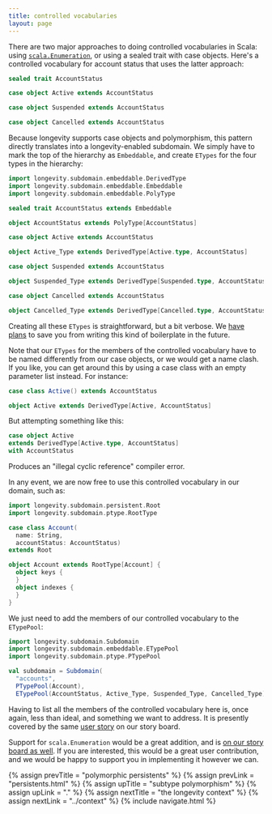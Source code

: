 ```yaml
---
title: controlled vocabularies
layout: page
---
```


There are two major approaches to doing controlled vocabularies in
Scala: using
[`scala.Enumeration`](http://www.scala-lang.org/api/current/index.html#scala.Enumeration),
or using a sealed trait with case objects. Here's a controlled
vocabulary for account status that uses the latter approach:

```scala
sealed trait AccountStatus

case object Active extends AccountStatus

case object Suspended extends AccountStatus

case object Cancelled extends AccountStatus
```

Because longevity supports case objects and polymorphism, this pattern
directly translates into a longevity-enabled subdomain. We simply have
to mark the top of the hierarchy as `Embeddable`, and create `ETypes`
for the four types in the hierarchy:

```scala
import longevity.subdomain.embeddable.DerivedType
import longevity.subdomain.embeddable.Embeddable
import longevity.subdomain.embeddable.PolyType

sealed trait AccountStatus extends Embeddable

object AccountStatus extends PolyType[AccountStatus]

case object Active extends AccountStatus

object Active_Type extends DerivedType[Active.type, AccountStatus]

case object Suspended extends AccountStatus

object Suspended_Type extends DerivedType[Suspended.type, AccountStatus]

case object Cancelled extends AccountStatus

object Cancelled_Type extends DerivedType[Cancelled.type, AccountStatus]
```

Creating all these `ETypes` is straightforward, but a bit verbose. We
[have plans](https://www.pivotaltracker.com/story/show/127406543) to
save you from writing this kind of boilerplate in the future.

Note that our `ETypes` for the members of the controlled vocabulary
have to be named differently from our case objects, or we would get a
name clash. If you like, you can get around this by using a case class
with an empty parameter list instead. For instance:

```scala
case class Active() extends AccountStatus

object Active extends DerivedType[Active, AccountStatus]
```

But attempting something like this:

```scala
case object Active
extends DerivedType[Active.type, AccountStatus]
with AccountStatus
```

Produces an "illegal cyclic reference" compiler error.

In any event, we are now free to use this controlled vocabulary in our
domain, such as:

```scala
import longevity.subdomain.persistent.Root
import longevity.subdomain.ptype.RootType

case class Account(
  name: String,
  accountStatus: AccountStatus)
extends Root

object Account extends RootType[Account] {
  object keys {
  }
  object indexes {
  }
}
```

We just need to add the members of our controlled vocabulary to the
`ETypePool`:

```scala
import longevity.subdomain.Subdomain
import longevity.subdomain.embeddable.ETypePool
import longevity.subdomain.ptype.PTypePool

val subdomain = Subdomain(
  "accounts",
  PTypePool(Account),
  ETypePool(AccountStatus, Active_Type, Suspended_Type, Cancelled_Type))
```

Having to list all the members of the controlled vocabulary here is,
once again, less than ideal, and something we want to address. It is
presently covered by the same [user
story](https://www.pivotaltracker.com/story/show/127406543) on our
story board.

Support for `scala.Enumeration` would be a great addition, and is [on
our story board as
well](https://www.pivotaltracker.com/story/show/128589983). If you are
interested, this would be a great user contribution, and we would be
happy to support you in implementing it however we can.

{% assign prevTitle = "polymorphic persistents" %}
{% assign prevLink = "persistents.html" %}
{% assign upTitle = "subtype polymorphism" %}
{% assign upLink = "." %}
{% assign nextTitle = "the longevity context" %}
{% assign nextLink = "../context" %}
{% include navigate.html %}

